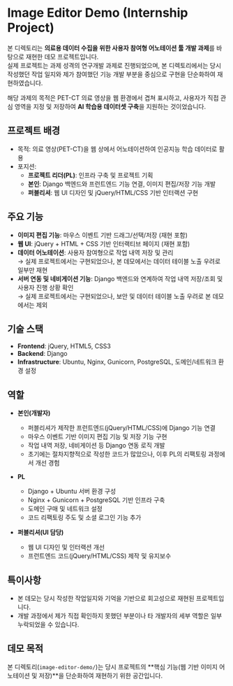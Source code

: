 # Image Editor Demo (Internship Project)

본 디렉토리는 **의료용 데이터 수집을 위한 사용자 참여형 어노테이션 툴 개발 과제**를 바탕으로 재현한 데모 프로젝트입니다.  
실제 프로젝트는 과제 성격의 연구개발 과제로 진행되었으며, 본 디렉토리에서는 당시 작성했던 작업 일지와 제가 참여했던 기능 개발 부분을 중심으로 구현을 단순화하여 재현하였습니다.  

해당 과제의 목적은 PET-CT 의료 영상을 웹 환경에서 겹쳐 표시하고, 사용자가 직접 관심 영역을 지정 및 저장하여 **AI 학습용 데이터셋 구축**을 지원하는 것이었습니다.  


## 프로젝트 배경
- 목적: 의료 영상(PET-CT)을 웹 상에서 어노테이션하여 인공지능 학습 데이터로 활용  
- 포지션:  
  - **프로젝트 리더(PL)**: 인프라 구축 및 프로젝트 기획  
  - **본인**: Django 백엔드와 프런트엔드 기능 연결, 이미지 편집/저장 기능 개발  
  - **퍼블리셔**: 웹 UI 디자인 및 jQuery/HTML/CSS 기반 인터랙션 구현  

## 주요 기능
- **이미지 편집 기능**: 마우스 이벤트 기반 드래그/선택/저장 (재현 포함)
- **웹 UI**: jQuery + HTML + CSS 기반 인터랙티브 페이지 (재현 포함)
- **데이터 어노테이션**: 사용자 참여형으로 작업 내역 저장 및 관리  
  → 실제 프로젝트에서는 구현되었으나, 본 데모에서는 데이터 테이블 노출 우려로 일부만 재현
- **서버 연동 및 네비게이션 기능**: Django 백엔드와 연계하여 작업 내역 저장/조회 및 사용자 진행 상황 확인  
  → 실제 프로젝트에서는 구현되었으나, 보안 및 데이터 테이블 노출 우려로 본 데모에서는 제외

## 기술 스택
- **Frontend**: jQuery, HTML5, CSS3
- **Backend**: Django
- **Infrastructure**: Ubuntu, Nginx, Gunicorn, PostgreSQL, 도메인/네트워크 환경 설정

## 역할
- **본인(개발자)**  
  - 퍼블리셔가 제작한 프런트엔드(jQuery/HTML/CSS)에 Django 기능 연결
  - 마우스 이벤트 기반 이미지 편집 기능 및 저장 기능 구현
  - 작업 내역 저장, 네비게이션 등 Django 연동 로직 개발  
  - 초기에는 절차지향적으로 작성한 코드가 많았으나, 이후 PL의 리팩토링 과정에서 개선 경험

- **PL**  
  - Django + Ubuntu 서버 환경 구성
  - Nginx + Gunicorn + PostgreSQL 기반 인프라 구축
  - 도메인 구매 및 네트워크 설정
  - 코드 리팩토링 주도 및 소셜 로그인 기능 추가

- **퍼블리셔(UI 담당)**  
  - 웹 UI 디자인 및 인터랙션 개선  
  - 프런트엔드 코드(jQuery/HTML/CSS) 제작 및 유지보수

## 특이사항
- 본 데모는 당시 작성한 작업일지와 기억을 기반으로 회고성으로 재현된 프로젝트입니다.  
- 개발 과정에서 제가 직접 확인하지 못했던 부분이나 타 개발자의 세부 역할은 일부 누락되었을 수 있습니다.

## 데모 목적
본 디렉토리(`image-editor-demo/`)는 당시 프로젝트의 **핵심 기능(웹 기반 이미지 어노테이션 및 저장)**을 단순화하여 재현하기 위한 공간입니다.  
